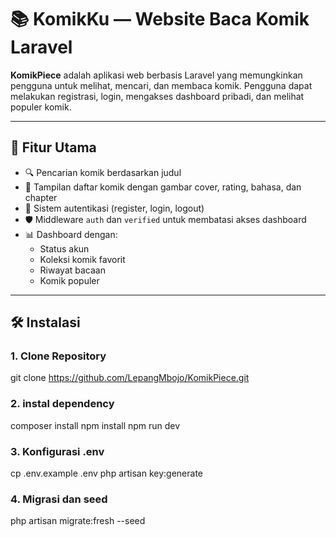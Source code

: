 # 📚 KomikKu — Website Baca Komik Laravel

**KomikPiece** adalah aplikasi web berbasis Laravel yang memungkinkan pengguna untuk melihat, mencari, dan membaca komik. Pengguna dapat melakukan registrasi, login, mengakses dashboard pribadi, dan melihat populer komik.

---

## 🚀 Fitur Utama

- 🔍 Pencarian komik berdasarkan judul
- 📂 Tampilan daftar komik dengan gambar cover, rating, bahasa, dan chapter
- 👤 Sistem autentikasi (register, login, logout)
- 🛡️ Middleware `auth` dan `verified` untuk membatasi akses dashboard
- 📊 Dashboard dengan:
  - Status akun
  - Koleksi komik favorit
  - Riwayat bacaan
  - Komik populer

---

## 🛠️ Instalasi

### 1. Clone Repository 
git clone https://github.com/LepangMbojo/KomikPiece.git

### 2. instal dependency
composer install
npm install
npm run dev

### 3. Konfigurasi .env
cp .env.example .env
php artisan key:generate

### 4. Migrasi dan seed
php artisan migrate:fresh --seed
